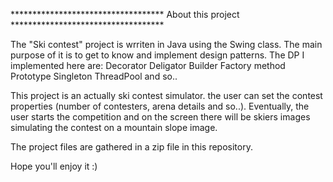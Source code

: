 *********************************** About this project ***********************************

The "Ski contest" project is wrriten in Java using the Swing class.
The main purpose of it is to get to know and implement design patterns.
The DP I implemented here are:
                                Decorator
                                Deligator
                                Builder
                                Factory method
                                Prototype
                                Singleton
                                ThreadPool
                                and so..
                                

This project is an actually ski contest simulator.
the user can set the contest properties (number of contesters, arena details and so..).
Eventually, the user starts the competition and on the screen there will be skiers images simulating the contest on a mountain slope image.

The project files are gathered in a zip file in this repository.

Hope you'll enjoy it :)
                              
             
                            
                                


